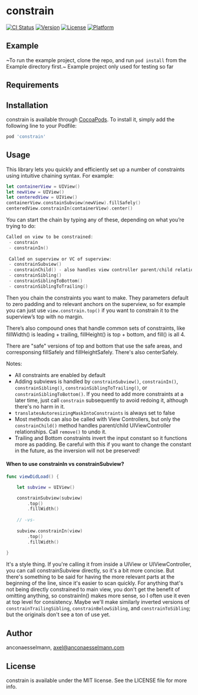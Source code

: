 # constrain

[![CI Status](https://img.shields.io/travis/anconaesselmann/constrain.svg?style=flat)](https://travis-ci.org/anconaesselmann/constrain)
[![Version](https://img.shields.io/cocoapods/v/constrain.svg?style=flat)](https://cocoapods.org/pods/constrain)
[![License](https://img.shields.io/cocoapods/l/constrain.svg?style=flat)](https://cocoapods.org/pods/constrain)
[![Platform](https://img.shields.io/cocoapods/p/constrain.svg?style=flat)](https://cocoapods.org/pods/constrain)

## Example

~To run the example project, clone the repo, and run `pod install` from the Example directory first.~ Example project only used for testing so far

## Requirements

## Installation

constrain is available through [CocoaPods](https://cocoapods.org). To install
it, simply add the following line to your Podfile:

```ruby
pod 'constrain'
```

## Usage

This library lets you quickly and efficiently set up a number of constraints using intuitive chaining syntax. For example:

```swift
let containerView = UIView()
let newView = UIView()
let centeredView = UIView()
containerView.constainSubview(newView).fillSafely()
centeredView.constrainIn(containerView).center()
```

You can start the chain by typing any of these, depending on what you’re trying to do:
```swift
Called on view to be constrained:
 - constrain
 - constrainIn()
 
 Called on superview or VC of superview:
 - constrainSubview()
 - constrainChild() - also handles view controller parent/child relationships, argument must be a VC. Optional argument for if you want the view to be a subview of a different view than the VC's view.
 - constrainSibling()
 - constrainSiblingToBottom()
 - constrainSiblingToTrailing()
```
Then you chain the constraints you want to make. They parameters default to zero padding and to relevant anchors on the superview, so for example you can just use `view.constrain.top()` if you want to constrain it to the superview’s top with no margin.

There’s also compound ones that handle common sets of constraints, like fillWidth() is leading + trailing, fillHeight() is top + bottom, and fill() is all 4.

There are "safe" versions of top and bottom that use the safe areas, and corresponsing fillSafely and fillHeightSafely. There's also centerSafely.

Notes:
 - All constraints are enabled by default
 - Adding subviews is handled by `constrainSubview()`, `constrainIn()`, `constrainSibling()`, `constrainSiblingToTrailing()`, or `constrainSiblingToBottom()`. If you need to add more constraints at a later time, just call `constrain` subsequently to avoid redoing it, although there's no harm in it.
 - `translatesAutoresizingMaskIntoConstraints` is always set to false
 - Most methods can also be called with View Controllers, but only the `constrainChild()` method handles parent/child UIViewController relationships. Call `remove()` to undo it.
 - Trailing and Bottom constraints invert the input constant so it functions more as padding. Be careful with this if you want to change the constant in the future, as the inversion will not be preserved!
 
#### When to use constrainIn vs constrainSubview?
```swift
func viewDidLoad() {

    let subview = UIView()

    constrainSubview(subview)
        .top()
        .fillWidth()
        
    // -vs-
        
    subview.constrainIn(view)
        .top()
        .fillWidth()
        
}
```
It's a style thing. If you're calling it from inside a UIView or UIViewController, you can call constrainSubview directly, so it's a bit more concise. But there's something to be said for having the more relevant parts at the beginning of the line, since it's easier to scan quickly. For anything that's not being directly constrained to main view, you don't get the benefit of omitting anything, so constrainIn() makes more sense, so I often use it even at top level for consistency. Maybe we'll make similarly inverted versions of `constrainTrailingSibling`, `constrainBelowSibling`, and `constrainToSibling`; but the originals don't see a ton of use yet.


## Author

anconaesselmann, axel@anconaesselmann.com

## License

constrain is available under the MIT license. See the LICENSE file for more info.
